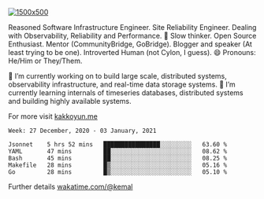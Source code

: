 [![1500x500](https://user-images.githubusercontent.com/536449/87228151-7d711200-c39f-11ea-9cd5-a511464c430f.jpeg "Kemal Akkoyun")](https://github.com/kakkoyun)

<!--
**kakkoyun/kakkoyun** is a ✨ _special_ ✨ repository because its `README.md` (this file) appears on your GitHub profile.

Here are some ideas to get you started:

- 🔭 I’m currently working on ...
- 🌱 I’m currently learning ...
- 👯 I’m looking to collaborate on ...
- 🤔 I’m looking for help with ...
- 💬 Ask me about ...
- 📫 How to reach me: ...
- 😄 Pronouns: ...
- ⚡ Fun fact: ...

<table border="0">
  <tbody>
    <tr valign="top">
      <td width="50%" align="center">
        <img src="https://github-readme-stats.vercel.app/api?username=kakkoyun&show_icons=true&count_private=true&theme=gotham&layout=default" />
      </td>
      <td width="50%" align="center">
        <img src="https://github-readme-stats.vercel.app/api/wakatime?username=kemal&theme=gotham&layout=default" />
      </td>
    </tr>
  </tbody>
</table>
-->


Reasoned Software Infrastructure Engineer. Site Reliability Engineer. Dealing with Observability, Reliability and Performance. 
🤔 Slow thinker. Open Source Enthusiast. Mentor (CommunityBridge, GoBridge). Blogger and speaker (At least trying to be one). 
Introverted Human (not Cylon, I guess). 😄 Pronouns: He/Him or They/Them.

🔭 I’m currently working on to build large scale, distributed systems, observability infrastructure, and real-time data storage systems.
🌱 I’m currently learning internals of timeseries databases, distributed systems and building highly available systems.

For more visit [kakkoyun.me](https://kakkoyun.me)

<!--START_SECTION:waka-->
```text
Week: 27 December, 2020 - 03 January, 2021

Jsonnet    5 hrs 52 mins   ████████████████░░░░░░░░░   63.60 % 
YAML       47 mins         ██░░░░░░░░░░░░░░░░░░░░░░░   08.62 % 
Bash       45 mins         ██░░░░░░░░░░░░░░░░░░░░░░░   08.25 % 
Makefile   28 mins         █▒░░░░░░░░░░░░░░░░░░░░░░░   05.16 % 
Go         28 mins         █▒░░░░░░░░░░░░░░░░░░░░░░░   05.10 % 
```
<!--END_SECTION:waka-->

Further details [wakatime.com/@kemal](https://wakatime.com/@kemal)
